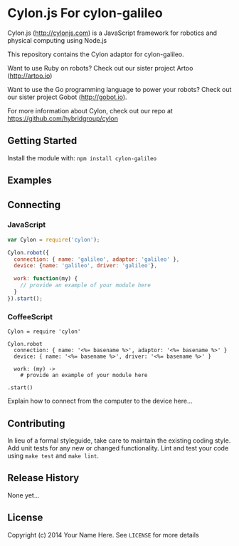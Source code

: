 # Cylon.js For cylon-galileo

Cylon.js (http://cylonjs.com) is a JavaScript framework for robotics and
physical computing using Node.js

This repository contains the Cylon adaptor for cylon-galileo.

Want to use Ruby on robots? Check out our sister project Artoo (http://artoo.io)

Want to use the Go programming language to power your robots? Check out our
sister project Gobot (http://gobot.io).

For more information about Cylon, check out our repo at
https://github.com/hybridgroup/cylon

## Getting Started

Install the module with: `npm install cylon-galileo`

## Examples

## Connecting

### JavaScript

```javascript
var Cylon = require('cylon');

Cylon.robot({
  connection: { name: 'galileo', adaptor: 'galileo' },
  device: {name: 'galileo', driver: 'galileo'},

  work: function(my) {
    // provide an example of your module here
  }
}).start();
```

### CoffeeScript

```
Cylon = require 'cylon'

Cylon.robot
  connection: { name: '<%= basename %>', adaptor: '<%= basename %>' }
  device: { name: '<%= basename %>', driver: '<%= basename %>' }

  work: (my) ->
    # provide an example of your module here

.start()
```

Explain how to connect from the computer to the device here...

## Contributing

In lieu of a formal styleguide, take care to maintain the existing coding style.
Add unit tests for any new or changed functionality. Lint and test your code
using `make test` and `make lint`.

## Release History

None yet...

## License

Copyright (c) 2014 Your Name Here. See `LICENSE` for more details
